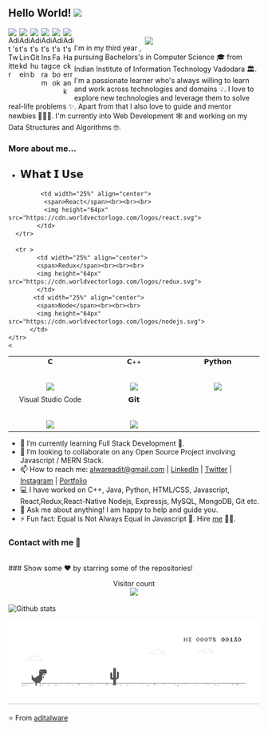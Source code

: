 ## Hello World! <img src="https://raw.githubusercontent.com/iampavangandhi/iampavangandhi/master/gifs/Hi.gif" width="30px"></h2>

<a href="https://twitter.com/AlwareAdit">
  <img align="left" alt="Adit 's Twitter" width="22px" src="https://cdn.jsdelivr.net/npm/simple-icons@v3/icons/twitter.svg" />
</a>
<a href="https://www.linkedin.com/in/adit-alware-756652176/">
  <img align="left" alt="Adit's Linkdein" width="22px" src="https://cdn.jsdelivr.net/npm/simple-icons@v3/icons/linkedin.svg" />
</a>
<a href="https://github.com/aditalware">
  <img align="left" alt="Adit's Github" width="22px" src="https://cdn.jsdelivr.net/npm/simple-icons@v3/icons/github.svg" />
</a>
<a href="https://www.instagram.com/_adit_alware.world_/">
  <img align="left" alt="Adit's Instagram" width="22px" src="https://cdn.jsdelivr.net/npm/simple-icons@v3/icons/instagram.svg" />
</a>
<a href="https://www.facebook.com/aditalware/">
  <img align="left" alt="Adit's Facebook" width="22px" src="https://cdn.jsdelivr.net/npm/simple-icons@v3/icons/facebook.svg" />
</a>
<a href="https://www.hackerrank.com/alwareadit">
  <img align="left" alt="Adit's Hackerrank" width="22px" src="https://cdn.jsdelivr.net/npm/simple-icons@v3/icons/hackerrank.svg" />
</a>

<br />
<img align='right' src="https://media.giphy.com/media/M9gbBd9nbDrOTu1Mqx/giphy.gif" width="230">

I'm in my third year , pursuing Bachelors's in Computer Science 🎓 from Indian Institute of Information Technology Vadodara 🏛. I'm a passionate learner who's always willing to learn and work across technologies and domains 💡. I love to explore new technologies and leverage them to solve real-life problems ✨. Apart from that I also love to guide and mentor newbies 👨🏻‍💻. I'm currently into Web Development 🕸️ and working on my Data Structures and Algorithms 🤓.

### More about me...

- ## 𝗪𝗵𝗮𝘁 𝗜 𝗨𝘀𝗲

<table>
  <tbody>
    <tr valign="top">
            <td width="25%" align="center">
              <span>𝗖</span><br><br><br>
              <img height="64px" src="https://cdn.svgporn.com/logos/c.svg">
            </td>
            <td width="25%" align="center">
              <span>𝗖++</span><br><br><br>
              <img height="64px" src="https://cdn.svgporn.com/logos/c-plusplus.svg">
            </td>
            <td width="25%" align="center">
              <span>𝗣𝘆𝘁𝗵𝗼𝗻</span><br><br><br>
              <img height="64px" src="https://cdn.svgporn.com/logos/python.svg">
            </td>
    </tr>
    <tr valign="top">
            <td width="25%" align="center">
              <span>Visual Studio Code</span><br><br><br>
              <img height="64px" src="https://cdn.worldvectorlogo.com/logos/visual-studio-code.svg">
            </td>
            <td width="25%" align="center">
              <span>𝗚𝗶𝘁</span><br><br><br>
              <img height="64px" src="https://cdn.svgporn.com/logos/git-icon.svg">
            </td>

             <td width="25%" align="center">
              <span>React</span><br><br><br>
              <img height="64px" src="https://cdn.worldvectorlogo.com/logos/react.svg">
            </td>
      </tr>
      
      <tr >
            <td width="25%" align="center">
            <span>Redux</span><br><br><br>
            <img height="64px" src="https://cdn.worldvectorlogo.com/logos/redux.svg">
            </td>
           <td width="25%" align="center">
            <span>Node</span><br><br><br>
            <img height="64px" src="https://cdn.worldvectorlogo.com/logos/nodejs.svg">
          </td>                                                                            
    </tr>                                                                     <
  </tbody>
</table>

- 🌱 I’m currently learning Full Stack Development 🚀.
- 👯 I’m looking to collaborate on any Open Source Project involving Javascript / MERN Stack.
- 📫 How to reach me: alwareadit@gmail.com | [LinkedIn](https://www.linkedin.com/in/adit-alware-756652176/) | [Twitter](https://twitter.com/AlwareAdit) | [Instagram](https://www.instagram.com/_adit_alware.world_/) | [Portfolio](https://portfolio-51844.web.app/)
- 💻 I have worked on C++, Java, Python, HTML/CSS, Javascript, React,Redux,React-Native Nodejs, Expressjs, MySQL, MongoDB, Git etc.
- 💬 Ask me about anything! I am happy to help and guide you.
- ⚡ Fun fact: Equal is Not Always Equal in Javascript 🤣. Hire [me](mailto:alwareadit@gmail.com?Subject=Hello%Adit) 👨‍💻.

### Contact with me 📝
<br/>
### Show some ❤️ by starring some of the repositories!
<br/>
<p align="center"> 
  Visitor count<br>
  <img src="https://profile-counter.glitch.me/aditalware/count.svg" />
</p>

![Github stats](https://github-readme-stats.vercel.app/api?username=aditalware&show_icons=true&hide_border=true)

![Dino](https://raw.githubusercontent.com/sanket9006/sanket9006/master/dino.gif)
<br/>

⭐️ From [aditalware](https://github.com/aditalware)
